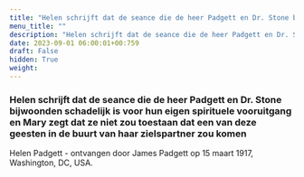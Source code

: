 ```yaml
---
title: "Helen schrijft dat de seance die de heer Padgett en Dr. Stone bijwoonden schadelijk is voor hun eigen spirituele vooruitgang en Mary zegt dat ze niet zou toestaan dat een van deze geesten in de buurt van haar zielspartner zou komen"
menu_title: ""
description: "Helen schrijft dat de seance die de heer Padgett en Dr. Stone bijwoonden schadelijk is voor hun eigen spirituele vooruitgang en Mary zegt dat ze niet zou toestaan dat een van deze geesten in de buurt van haar zielspartner zou komen"
date: 2023-09-01 06:00:01+00:759
draft: False
hidden: True
weight:
---
```

### Helen schrijft dat de seance die de heer Padgett en Dr. Stone bijwoonden schadelijk is voor hun eigen spirituele vooruitgang en Mary zegt dat ze niet zou toestaan dat een van deze geesten in de buurt van haar zielspartner zou komen

Helen Padgett - ontvangen door James Padgett op 15 maart 1917, Washington, DC, USA.

